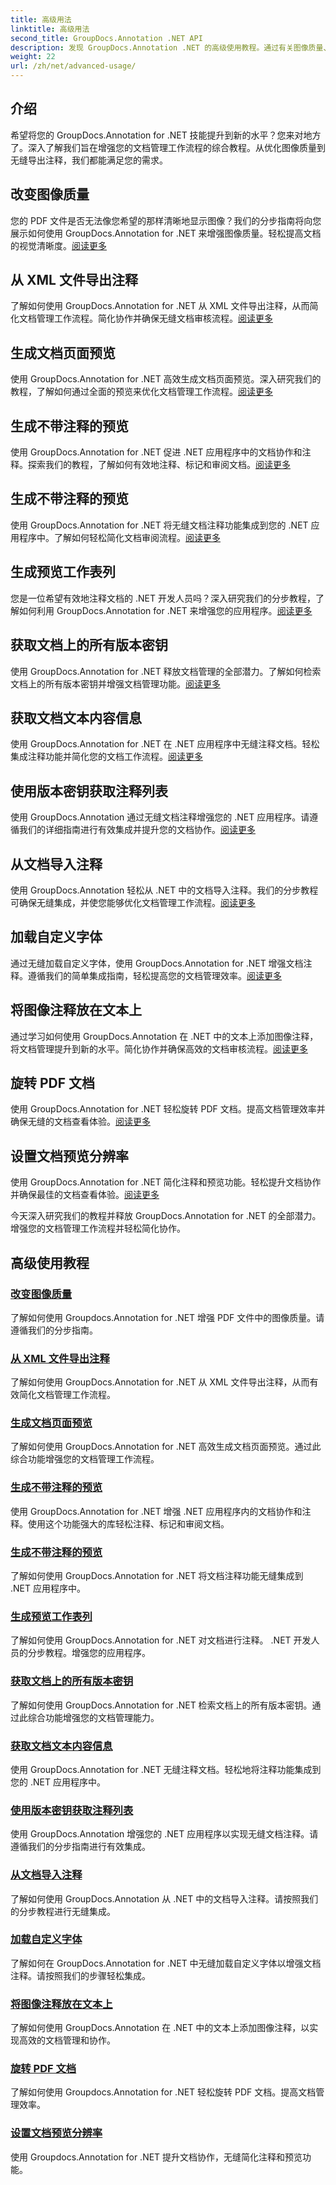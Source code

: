 ```yaml
---
title: 高级用法
linktitle: 高级用法
second_title: GroupDocs.Annotation .NET API
description: 发现 GroupDocs.Annotation .NET 的高级使用教程。通过有关图像质量、注释导出等的分步指南增强文档管理。
weight: 22
url: /zh/net/advanced-usage/
---
```

## 介绍

希望将您的 GroupDocs.Annotation for .NET 技能提升到新的水平？您来对地方了。深入了解我们旨在增强您的文档管理工作流程的综合教程。从优化图像质量到无缝导出注释，我们都能满足您的需求。

## 改变图像质量
您的 PDF 文件是否无法像您希望的那样清晰地显示图像？我们的分步指南将向您展示如何使用 GroupDocs.Annotation for .NET 来增强图像质量。轻松提高文档的视觉清晰度。[阅读更多](./change-image-quality/)

## 从 XML 文件导出注释
了解如何使用 GroupDocs.Annotation for .NET 从 XML 文件导出注释，从而简化文档管理工作流程。简化协作并确保无缝文档审核流程。[阅读更多](./export-annotations-xml-file/)

## 生成文档页面预览
使用 GroupDocs.Annotation for .NET 高效生成文档页面预览。深入研究我们的教程，了解如何通过全面的预览来优化文档管理工作流程。[阅读更多](./generate-document-pages-preview/)

## 生成不带注释的预览
使用 GroupDocs.Annotation for .NET 促进 .NET 应用程序中的文档协作和注释。探索我们的教程，了解如何有效地注释、标记和审阅文档。[阅读更多](./generate-preview-without-annotations/)

## 生成不带注释的预览
使用 GroupDocs.Annotation for .NET 将无缝文档注释功能集成到您的 .NET 应用程序中。了解如何轻松简化文档审阅流程。[阅读更多](./generate-preview-without-comments/)

## 生成预览工作表列
您是一位希望有效地注释文档的 .NET 开发人员吗？深入研究我们的分步教程，了解如何利用 GroupDocs.Annotation for .NET 来增强您的应用程序。[阅读更多](./generate-preview-worksheet-columns/)

## 获取文档上的所有版本密钥
使用 GroupDocs.Annotation for .NET 释放文档管理的全部潜力。了解如何检索文档上的所有版本密钥并增强文档管理功能。[阅读更多](./get-all-version-keys-document/)

## 获取文档文本内容信息
使用 GroupDocs.Annotation for .NET 在 .NET 应用程序中无缝注释文档。轻松集成注释功能并简化您的文档工作流程。[阅读更多](./get-document-text-content-information/)

## 使用版本密钥获取注释列表
使用 GroupDocs.Annotation 通过无缝文档注释增强您的 .NET 应用程序。请遵循我们的详细指南进行有效集成并提升您的文档协作。[阅读更多](./get-list-annotations-version-key/)

## 从文档导入注释
使用 GroupDocs.Annotation 轻松从 .NET 中的文档导入注释。我们的分步教程可确保无缝集成，并使您能够优化文档管理工作流程。[阅读更多](./import-annotations-from-document/)

## 加载自定义字体
通过无缝加载自定义字体，使用 GroupDocs.Annotation for .NET 增强文档注释。遵循我们的简单集成指南，轻松提高您的文档管理效率。[阅读更多](./loading-custom-fonts/)

## 将图像注释放在文本上
通过学习如何使用 GroupDocs.Annotation 在 .NET 中的文本上添加图像注释，将文档管理提升到新的水平。简化协作并确保高效的文档审核流程。[阅读更多](./put-image-annotation-over-text/)

## 旋转 PDF 文档
使用 GroupDocs.Annotation for .NET 轻松旋转 PDF 文档。提高文档管理效率并确保无缝的文档查看体验。[阅读更多](./rotating-pdf-documents/)

## 设置文档预览分辨率
使用 GroupDocs.Annotation for .NET 简化注释和预览功能。轻松提升文档协作并确保最佳的文档查看体验。[阅读更多](./set-document-preview-resolution/)

今天深入研究我们的教程并释放 GroupDocs.Annotation for .NET 的全部潜力。增强您的文档管理工作流程并轻松简化协作。
## 高级使用教程
### [改变图像质量](./change-image-quality/)
了解如何使用 Groupdocs.Annotation for .NET 增强 PDF 文件中的图像质量。请遵循我们的分步指南。
### [从 XML 文件导出注释](./export-annotations-xml-file/)
了解如何使用 GroupDocs.Annotation for .NET 从 XML 文件导出注释，从而有效简化文档管理工作流程。
### [生成文档页面预览](./generate-document-pages-preview/)
了解如何使用 GroupDocs.Annotation for .NET 高效生成文档页面预览。通过此综合功能增强您的文档管理工作流程。
### [生成不带注释的预览](./generate-preview-without-annotations/)
使用 GroupDocs.Annotation for .NET 增强 .NET 应用程序内的文档协作和注释。使用这个功能强大的库轻松注释、标记和审阅文档。
### [生成不带注释的预览](./generate-preview-without-comments/)
了解如何使用 GroupDocs.Annotation for .NET 将文档注释功能无缝集成到 .NET 应用程序中。
### [生成预览工作表列](./generate-preview-worksheet-columns/)
了解如何使用 GroupDocs.Annotation for .NET 对文档进行注释。 .NET 开发人员的分步教程。增强您的应用程序。
### [获取文档上的所有版本密钥](./get-all-version-keys-document/)
了解如何使用 GroupDocs.Annotation for .NET 检索文档上的所有版本密钥。通过此综合功能增强您的文档管理能力。
### [获取文档文本内容信息](./get-document-text-content-information/)
使用 GroupDocs.Annotation for .NET 无缝注释文档。轻松地将注释功能集成到您的 .NET 应用程序中。
### [使用版本密钥获取注释列表](./get-list-annotations-version-key/)
使用 GroupDocs.Annotation 增强您的 .NET 应用程序以实现无缝文档注释。请遵循我们的分步指南进行有效集成。
### [从文档导入注释](./import-annotations-from-document/)
了解如何使用 GroupDocs.Annotation 从 .NET 中的文档导入注释。请按照我们的分步教程进行无缝集成。
### [加载自定义字体](./loading-custom-fonts/)
了解如何在 GroupDocs.Annotation for .NET 中无缝加载自定义字体以增强文档注释。请按照我们的步骤轻松集成。
### [将图像注释放在文本上](./put-image-annotation-over-text/)
了解如何使用 GroupDocs.Annotation 在 .NET 中的文本上添加图像注释，以实现高效的文档管理和协作。
### [旋转 PDF 文档](./rotating-pdf-documents/)
了解如何使用 Groupdocs.Annotation for .NET 轻松旋转 PDF 文档。提高文档管理效率。
### [设置文档预览分辨率](./set-document-preview-resolution/)
使用 Groupdocs.Annotation for .NET 提升文档协作，无缝简化注释和预览功能。